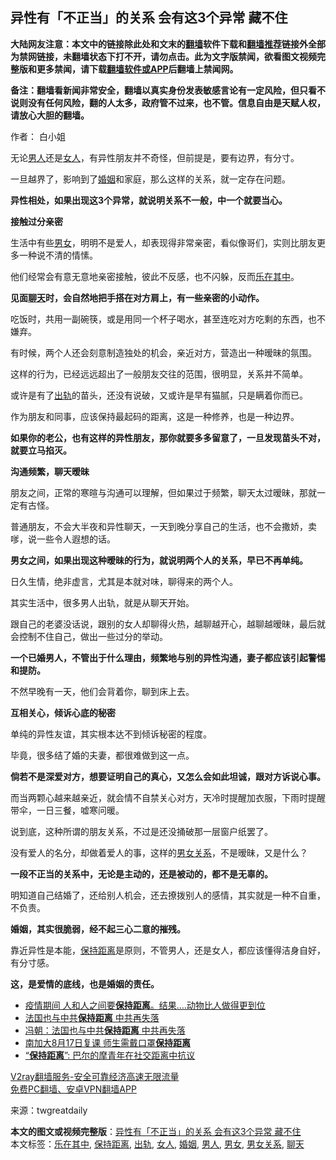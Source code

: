  <h2>异性有「不正当」的关系 会有这3个异常 藏不住</h2> <p class="notice"><b>大陆网友注意：本文中的链接除此处和文末的<a href="https://github.com/bannedbook/fanqiang" >翻墙</a>软件下载和<a href="https://github.com/killgcd/justmysocks/blob/master/README.md">翻墙推荐</a>链接外全部为禁网链接，未翻墙状态下打不开，请勿点击。此为文字版禁闻，欲看图文视频完整版和更多禁闻，请下载<a href="https://github.com/bannedbook/fanqiang">翻墙软件或APP</a>后翻墙上禁闻网。</p><p>备注：翻墙看新闻非常安全，翻墙以真实身份发表敏感言论有一定风险，但只看不说则没有任何风险，翻的人太多，政府管不过来，也不管。信息自由是天赋人权，请放心大胆的翻墙。</b></p>  <div class="entry"> <p>作者： 白小姐</p> <p>无论<a href="https://www.bannedbook.org/bnews/tag/%e7%94%b7%e4%ba%ba/" class="st_tag internal_tag" rel="tag" title="标签 男人 下的日志">男人</a>还是<a href="https://www.bannedbook.org/bnews/tag/%e5%a5%b3%e4%ba%ba/" class="st_tag internal_tag" rel="tag" title="标签 女人 下的日志">女人</a>，有异性朋友并不奇怪，但前提是，要有边界，有分寸。</p> <p>一旦越界了，影响到了<a href="https://www.bannedbook.org/bnews/tag/%e5%a9%9a%e5%a7%bb/" class="st_tag internal_tag" rel="tag" title="标签 婚姻 下的日志">婚姻</a>和家庭，那么这样的关系，就一定存在问题。</p> <p><strong>异性相处，如果出现这3个异常，就说明关系不一般，中一个就要当心。</strong></p> <p><strong>接触过分亲密</strong></p> <p>生活中有些<a href="https://www.bannedbook.org/bnews/tag/%E7%94%B7%E5%A5%B3/" class="st_tag internal_tag" rel="tag" title="标签 男女 下的日志">男女</a>，明明不是爱人，却表现得非常亲密，看似像哥们，实则比朋友更多一种说不清的情愫。</p> <p>他们经常会有意无意地亲密接触，彼此不反感，也不闪躲，反而<a href="https://www.bannedbook.org/bnews/tag/%E4%B9%90%E5%9C%A8%E5%85%B6%E4%B8%AD/" class="st_tag internal_tag" rel="tag" title="标签 乐在其中 下的日志">乐在其中</a>。</p> <p><strong>见面<a href="https://www.bannedbook.org/bnews/tag/%e8%81%8a%e5%a4%a9/" class="st_tag internal_tag" rel="tag" title="标签 聊天 下的日志">聊天</a>时，会自然地把手搭在对方肩上，有一些亲密的小动作。</strong></p> <p>吃饭时，共用一副碗筷，或是用同一个杯子喝水，甚至连吃对方吃剩的东西，也不嫌弃。</p>  <p>有时候，两个人还会刻意制造独处的机会，亲近对方，营造出一种暧昧的氛围。</p> <p>这样的行为，已经远远超出了一般朋友交往的范围，很明显，关系并不简单。</p> <p>或许是有了<a href="https://www.bannedbook.org/bnews/tag/%e5%87%ba%e8%bd%a8/" class="st_tag internal_tag" rel="tag" title="标签 出轨 下的日志">出轨</a>的苗头，还没有说破，又或许是早有猫腻，只是瞒着你而已。</p> <p>作为朋友和同事，应该保持最起码的距离，这是一种修养，也是一种边界。</p> <p><strong>如果你的老公，也有这样的异性朋友，那你就要多多留意了，一旦发现苗头不对，就要立马掐灭。</strong></p> <p></p> <p><strong>沟通频繁，聊天暧昧</strong></p> <p>朋友之间，正常的寒暄与沟通可以理解，但如果过于频繁，聊天太过暧昧，那就一定有古怪。</p> <p>普通朋友，不会大半夜和异性聊天，一天到晚分享自己的生活，也不会撒娇，卖嗲，说一些令人遐想的话。</p>  <p><strong>男女之间，如果出现这种暧昧的行为，就说明两个人的关系，早已不再单纯。</strong></p> <p>日久生情，绝非虚言，尤其是本就对味，聊得来的两个人。</p> <p>其实生活中，很多男人出轨，就是从聊天开始。</p> <p>跟自己的老婆没话说，跟别的女人却聊得火热，越聊越开心，越聊越暧昧，最后就会控制不住自己，做出一些过分的举动。</p> <p><strong>一个已婚男人，不管出于什么理由，频繁地与别的异性沟通，妻子都应该引起警惕和提防。</strong></p> <p>不然早晚有一天，他们会背着你，聊到床上去。</p> <p></p> <p><strong>互相关心，倾诉心底的秘密</strong></p> <p>单纯的异性友谊，其实根本达不到倾诉秘密的程度。</p>  <p>毕竟，很多结了婚的夫妻，都很难做到这一点。</p> <p><strong>倘若不是深爱对方，想要证明自己的真心，又怎么会如此坦诚，跟对方诉说心事。</strong></p> <p>而当两颗心越来越亲近，就会情不自禁关心对方，天冷时提醒加衣服，下雨时提醒带伞，一日三餐，嘘寒问暖。</p> <p>说到底，这种所谓的朋友关系，不过是还没捅破那一层窗户纸罢了。</p> <p>没有爱人的名分，却做着爱人的事，这样的<a href="https://www.bannedbook.org/bnews/tag/%e7%94%b7%e5%a5%b3%e5%85%b3%e7%b3%bb/" class="st_tag internal_tag" rel="tag" title="标签 男女关系 下的日志">男女关系</a>，不是暧昧，又是什么？</p> <p><strong>一段不正当的关系中，无论是主动的，还是被动的，都不是无辜的。</strong></p> <p></p> <p>明知道自己结婚了，还给别人机会，还去撩拨别人的感情，其实就是一种不自重，不负责。</p> <p><strong>婚姻，其实很脆弱，经不起三心二意的摧残。</strong></p>  <p>靠近异性是本能，<a href="https://www.bannedbook.org/bnews/tag/%E4%BF%9D%E6%8C%81%E8%B7%9D%E7%A6%BB/" class="st_tag internal_tag" rel="tag" title="标签 保持距离 下的日志">保持距离</a>是原则，不管男人，还是女人，都应该懂得洁身自好，有分寸感。</p> <p><strong>这，是爱情的底线，也是婚姻的责任。</strong></p> <ul class='op-related-articles' title='相关阅读'> <li><a href='https://www.bannedbook.org/bnews/funmedia/20200903/1390414.html' target='_blank'>疫情期间 人和人之间要<b>保持距离</b>。结果….动物比人做得更到位</a></li> <li><a href='https://www.bannedbook.org/bnews/comments/20200607/1370939.html' target='_blank'>法国也与中共<b>保持距离</b> 中共再失落</a></li> <li><a href='https://www.bannedbook.org/bnews/comments/20200608/1341466.html' target='_blank'>冯朝：法国也与中共<b>保持距离</b> 中共再失落</a></li> <li><a href='https://www.bannedbook.org/bnews/worldnews/usa/20200605/1339928.html' target='_blank'>南加大8月17日复课 师生需戴口罩<b>保持距离</b></a></li> <li><a href='https://www.bannedbook.org/bnews/worldnews/usa/20200604/1339198.html' target='_blank'>“<b>保持距离</b>”: 巴尔的摩青年在社交距离中抗议</a></li> </ul> <p class="texttj"> <a href="https://www.bannedbook.org/forum23/topic22702.html" target="_blank">V2ray翻墙服务-安全可靠经济高速无限流量</a><br/> <a href="https://github.com/bannedbook/fanqiang/wiki/%E7%A6%81%E9%97%BB%E7%BD%91%E5%AE%89%E5%8D%93%E7%BF%BB%E5%A2%99%E6%96%B0%E9%97%BBAPP" target="_blank">免费PC翻墙、安卓VPN翻墙APP</a></p><p> 来源：twgreatdaily </p><a name='sharetosocial'></a>       <div><b>本文的图文或视频完整版</b>：<a href='https://www.bannedbook.org/bnews/funmedia/20201109/1428077.html'>异性有「不正当」的关系 会有这3个异常 藏不住</a></div>  </div><!--END ENTRY--> <div class="postfooter"> <div>本文标签：<a href="https://www.bannedbook.org/bnews/tag/%E4%B9%90%E5%9C%A8%E5%85%B6%E4%B8%AD/" rel="tag">乐在其中</a>, <a href="https://www.bannedbook.org/bnews/tag/%E4%BF%9D%E6%8C%81%E8%B7%9D%E7%A6%BB/" rel="tag">保持距离</a>, <a href="https://www.bannedbook.org/bnews/tag/%e5%87%ba%e8%bd%a8/" rel="tag">出轨</a>, <a href="https://www.bannedbook.org/bnews/tag/%e5%a5%b3%e4%ba%ba/" rel="tag">女人</a>, <a href="https://www.bannedbook.org/bnews/tag/%e5%a9%9a%e5%a7%bb/" rel="tag">婚姻</a>, <a href="https://www.bannedbook.org/bnews/tag/%e7%94%b7%e4%ba%ba/" rel="tag">男人</a>, <a href="https://www.bannedbook.org/bnews/tag/%E7%94%B7%E5%A5%B3/" rel="tag">男女</a>, <a href="https://www.bannedbook.org/bnews/tag/%e7%94%b7%e5%a5%b3%e5%85%b3%e7%b3%bb/" rel="tag">男女关系</a>, <a href="https://www.bannedbook.org/bnews/tag/%e8%81%8a%e5%a4%a9/" rel="tag">聊天</a></div>  </div><!--END POSTFOOTER--> 